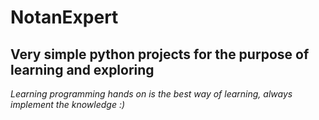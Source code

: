 # NotanExpert
## Very simple python projects for the purpose of learning and exploring

*Learning programming hands on is the best way of learning, always implement the knowledge :)*
